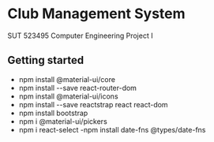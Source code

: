 # Club Management System
SUT 523495 Computer Engineering Project I

## Getting started
- npm install @material-ui/core
- npm install --save react-router-dom
- npm install @material-ui/icons
- npm install --save reactstrap react react-dom
- npm install bootstrap
- npm i @material-ui/pickers
- npm i react-select
-npm install date-fns @types/date-fns
